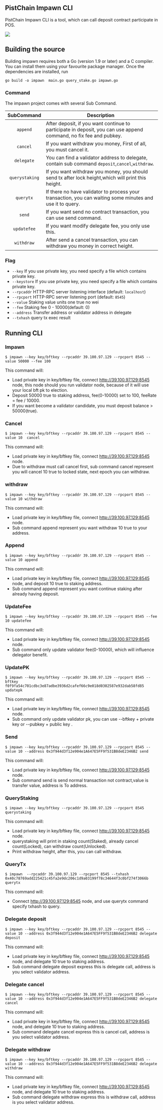## PistChain Impawn CLI

PistChain Impawn CLI is a tool, which can call deposit contract participate in POS.

<a href="https://git.taiyue.io/pist/go-pist/blob/master/COPYING"><img src="https://img.shields.io/badge/license-GPL%20%20truechain-lightgrey.svg"></a>

## Building the source


Building impawn requires both a Go (version 1.9 or later) and a C compiler.
You can install them using your favourite package manager.
Once the dependencies are installed, run

    go build -o impawn  main.go query_stake.go impawn.go


### Command

The impawn project comes with several Sub Command.

|    SubCommand    | Description                                                                                                                                                                                                                                                                                                                                                                                                                                                                                                                                          |
| :-----------: | ---------------------------------------------------------------------------------------------------------------------------------------------------------------------------------------------------------------------------------------------------------------------------------------------------------------------------------------------------------------------------------------------------------------------------------------------------------------------------------------------------------------------------------------------------- |
|  `append`   | After deposit, if you want continue to participate in deposit, you can use append command, no fix fee and pubkey.          |
|   `cancel`    | If you want withdraw you money, First of all, you must cancel it. |
|  `delegate`   | You can find a validator address to delegate, contain sub command `deposit`,`cancel`,`withdraw`.                                             |
|  `querystaking`     | If you want withdraw you money, you should send tx after lock height,which will print this height.                  |
| `querytx` | If there no have validator to process your transaction, you can waiting some minutes and use it to query.              |
|   `send`   | If you want send no contract transaction, you can use send command.       |
|   `updatefee`   | If you want modify delegate fee, you only use this.                                                                                                                                                                                                                                                                                                                                                                                                                                                                                           |
|   `withdraw`   | After send a cancel transaction, you can withdraw you money in correct height.                                                                                                                                        |
### Flag
  * `--key` If you use private key, you need specify a file which contains private key. 
  * `--keystore` If you use private key, you need specify a file which contains private key. 
  * `--rpcaddr` HTTP-RPC server listening interface (default: `localhost`)
  * `--rpcport` HTTP-RPC server listening port (default: `8545`)
  * `--value` Staking value units one true no wei
  * `--fee` Staking fee 0 - 10000(default: 0)
  * `--address` Transfer address or validator address in delegate
  * `--txhash` query tx exec result
## Running CLI

### Impawn

```
$ impawn --key key/bftkey --rpcaddr 39.100.97.129 --rpcport 8545 --value 50000 --fee 100

```

This command will:

 * Load private key in key/bftkey file, connect http://39.100.97.129:8545 node, this node should you run validator node, because of it will use your local bft pk to election.
 * Deposit 50000 true to staking address, fee(0-10000) set to 100, feeRate = fee / 10000.
 * If you want become a validator candidate, you must deposit balance > 50000(true). 
 
### Cancel

```
$ impawn --key key/bftkey --rpcaddr 39.100.97.129 --rpcport 8545 --value 10  cancel

```

This command will:

 * Load private key in key/bftkey file, connect http://39.100.97.129:8545 node.
 * Due to withdraw must call cancel first, sub command cancel represent you will cancel 10 true to locked state, next epoch you can withdraw. 

### withdraw

```
$ impawn --key key/bftkey --rpcaddr 39.100.97.129 --rpcport 8545 --value 10 withdraw

```

This command will:

 * Load private key in key/bftkey file, connect http://39.100.97.129:8545 node.
 * Sub command append represent you want withdraw 10 true to your address. 

### Append

```
$ impawn --key key/bftkey --rpcaddr 39.100.97.129 --rpcport 8545 --value 10 append

```

This command will:

 * Load private key in key/bftkey file, connect http://39.100.97.129:8545 node, and deposit 10 true to staking address.
 * Sub command append represent you want continue staking after already having deposit.  

### UpdateFee

```
$ impawn --key key/bftkey --rpcaddr 39.100.97.129 --rpcport 8545 --fee 10 updatefee

```

This command will:

 * Load private key in key/bftkey file, connect http://39.100.97.129:8545 node.
 * Sub command only update validator fee(0-10000), which will influence delegator benefit.

### UpdatePK

```
$ impawn --key key/bftkey --rpcaddr 39.100.97.129 --rpcport 8545 --bftkey f0f9fa54c701cdbc3e87adbe3936d2cafef66c9e018d0302587e932dab58fd85 updatepk

```

This command will:

 * Load private key in key/bftkey file, connect http://39.100.97.129:8545 node.
 * Sub command only update validator pk, you can use --bftkey + private key or --pubkey + public key .

### Send

```
$ impawn --key key/bftkey --rpcaddr 39.100.97.129 --rpcport 8545 --value 10 --address 0x3f944d3f12e904e1A647E5FF9f531B8deE2346B2 send 

```

This command will:

 * Load private key in key/bftkey file, connect http://39.100.97.129:8545 node.
 * Sub command send is send normal transaction not contract,value is transfer value, address is To address.

### QueryStaking

```
$ impawn --key key/bftkey --rpcaddr 39.100.97.129 --rpcport 8545 querystaking

```

This command will:

 * Load private key in key/bftkey file, connect http://39.100.97.129:8545 node.
 * querystaking will print in staking count(Staked), already cancel count(Locked), can withdraw count(Unlocked).
 * Print withdraw height, after this, you can call withdraw. 

### QueryTx

```
$ impawn  --rpcaddr 39.100.97.129 --rpcport 8545 --txhash 0x40c78769add225421c45fa2e9dc206c1d9a03199f78c34644f3c0bf274f3066b querytx

```

This command will:

 * Connect http://39.100.97.129:8545 node, and use querytx command specify txhash to query.
 
### Delegate deposit
 
 ```
 $ impawn --key key/bftkey --rpcaddr 39.100.97.129 --rpcport 8545 --value 10 --address 0x3f944d3f12e904e1A647E5FF9f531B8deE2346B2 delegate deposit
 
 ```
 
 This command will:
 
  * Load private key in key/bftkey file, connect http://39.100.97.129:8545 node, and delegate 10 true to staking address.
  * Sub command delegate deposit express this is delegate call, address is you select validator address.
  
### Delegate cancel
 
 ```
 $ impawn --key key/bftkey --rpcaddr 39.100.97.129 --rpcport 8545 --value 10 --address 0x3f944d3f12e904e1A647E5FF9f531B8deE2346B2 delegate cancel
 
 ```
 
 This command will:
 
  * Load private key in key/bftkey file, connect http://39.100.97.129:8545 node, and delegate 10 true to staking address.
  * Sub command delegate cancel express this is cancel call, address is you select validator address.  
  
### Delegate withdraw
 
 ```
 $ impawn --key key/bftkey --rpcaddr 39.100.97.129 --rpcport 8545 --value 10 --address 0x3f944d3f12e904e1A647E5FF9f531B8deE2346B2 delegate withdraw
 
 ```
 
 This command will:
 
  * Load private key in key/bftkey file, connect http://39.100.97.129:8545 node, and delegate 10 true to staking address.
  * Sub command delegate withdraw express this is withdraw call, address is you select validator address.  